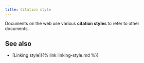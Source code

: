 ```yaml
---
title: Citation style
---
```


Documents on the web use various **citation styles** to refer to other
documents.

## See also

- [Linking style]({% link linking-style.md %})
